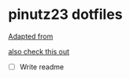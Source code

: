 # pinutz23 dotfiles

[Adapted from](https://github.com/ajmalsiddiqui/dotfiles)

[also check this out](https://gist.github.com/natelandau/10654137)

- [ ] Write readme